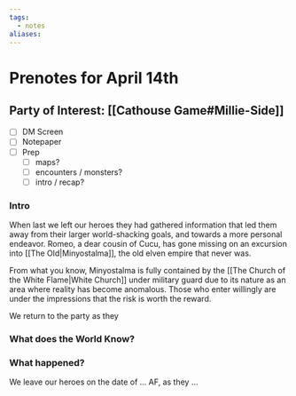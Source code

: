 ```yaml
---
tags:
  - notes
aliases:
---
```


# Prenotes for April 14th
## Party of Interest: [[Cathouse Game#Millie-Side]]
- [ ] DM Screen
- [ ] Notepaper
- [ ] Prep
	- [ ] maps?
	- [ ] encounters / monsters?
	- [ ] intro / recap?

### Intro

When last we left our heroes they had gathered information that led them away from their larger world-shacking goals, and towards a more personal endeavor. Romeo, a dear cousin of Cucu, has gone missing on an excursion into [[The Old|Minyostalma]], the old elven empire that never was. 

From what you know, Minyostalma is fully contained by the [[The Church of the White Flame|White Church]] under military guard due to its nature as an area where reality has become anomalous. Those who enter willingly are under the impressions that the risk is worth the reward. 

We return to the party as they 

### What does the World Know?


### What happened?


We leave our heroes on the date of ... AF, as they ...